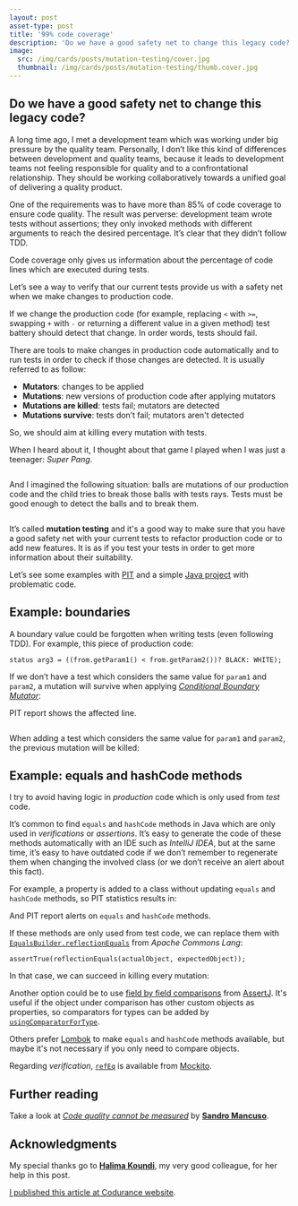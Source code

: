 ```yaml
---
layout: post
asset-type: post
title: '99% code coverage'
description: 'Do we have a good safety net to change this legacy code?'
image:
  src: /img/cards/posts/mutation-testing/cover.jpg
  thumbnail: /img/cards/posts/mutation-testing/thumb.cover.jpg
---
```


## Do we have a good safety net to change this legacy code?

A long time ago, I met a development team which was working under big pressure by the quality team. Personally, I don’t like this kind of differences between development and quality teams, because it leads to development teams not feeling responsible for quality and to a confrontational relationship. They should be working collaboratively towards a unified goal of delivering a quality product.

One of the requirements was to have more than 85% of code coverage to ensure code quality. The result was perverse: development team wrote tests without assertions; they only invoked methods with different arguments to reach the desired percentage. It’s clear that they didn’t follow TDD.

Code coverage only gives us information about the percentage of code lines which are executed during tests. 

Let’s see a way to verify that our current tests provide us with a safety net when we make changes to production code.

If we change the production code (for example, replacing `<` with `>=`, swapping `+` with `-` or returning a different value in a given method) test battery should detect that change. In order words, tests should fail.

There are tools to make changes in production code automatically and to run tests in order to check if those changes are detected. It is usually referred to as follow:

* **Mutators**: changes to be applied
* **Mutations**: new versions of production code after applying mutators
* **Mutations are killed**: tests fail; mutators are detected
* **Mutations survive**: tests don’t fail; mutators aren't detected

So, we should aim at killing every mutation with tests. 

When I heard about it, I thought about that game I played when I was just a teenager: _Super Pang_.

<center>
<img src="/img/cards/posts/mutation-testing/super-pang-game.jpg" alt="">
</center>

And I imagined the following situation: balls are mutations of our production code and the child tries to break those balls with tests rays. Tests must be good enough to detect the balls and to break them.

<center>
<img src="/img/cards/posts/mutation-testing//super-pang-mutation-testing.jpg" alt="">
</center>

It’s called **mutation testing** and it's a good way to make sure that you have a good safety net with your current tests to refactor production code or to add new features. It is as if you test your tests in order to get more information about their suitability.

Let’s see some examples with [PIT](http://pitest.org) and a simple [Java project](https://github.com/rachelcarmena/problematic-code) with problematic code.

## Example: boundaries

A boundary value could be forgotten when writing tests (even following TDD). For example, this piece of production code:

```
status arg3 = ((from.getParam1() < from.getParam2())? BLACK: WHITE);
```

If we don’t have a test which considers the same value for `param1` and `param2`, a mutation will survive when applying [_Conditional Boundary Mutator_](http://pitest.org/quickstart/mutators/#CONDITIONALS_BOUNDARY):

<script src="https://gist.github.com/rachelcarmena/99b8ee9125859ae9730b1ad2e9519152.js?file=alive-mutation.log"></script>

PIT report shows the affected line.

<center>
<img src="/img/cards/posts/mutation-testing/pit-report-boundaries.jpg" alt="">
</center>

When adding a test which considers the same value for `param1` and `param2`, the previous mutation will be killed:

<script src="https://gist.github.com/rachelcarmena/99b8ee9125859ae9730b1ad2e9519152.js?file=killed-mutation.log"></script>

## Example: equals and hashCode methods

I try to avoid having logic in _production_ code which is only used from _test_ code.

It’s common to find `equals` and `hashCode` methods in Java which are only used in _verifications_ or _assertions_. It’s easy to generate the code of these methods automatically with an IDE such as _IntelliJ IDEA_, but at the same time, it’s easy to have outdated code if we don’t remember to regenerate them when changing the involved class (or we don’t receive an alert about this fact).

For example, a property is added to a class without updating `equals` and `hashCode` methods, so PIT statistics results in:

<script src="https://gist.github.com/rachelcarmena/99b8ee9125859ae9730b1ad2e9519152.js?file=bad-statistics.log"></script>

And PIT report alerts on `equals` and `hashCode` methods.

If these methods are only used from test code, we can replace them with [`EqualsBuilder.reflectionEquals`](https://commons.apache.org/proper/commons-lang/apidocs/org/apache/commons/lang3/builder/EqualsBuilder.html#reflectionEquals-java.lang.Object-java.lang.Object-boolean-) from _Apache Commons Lang_:

```
assertTrue(reflectionEquals(actualObject, expectedObject));
```

In that case, we can succeed in killing every mutation:

<script src="https://gist.github.com/rachelcarmena/99b8ee9125859ae9730b1ad2e9519152.js?file=good-statistics.log"></script>

Another option could be to use [field by field comparisons](http://joel-costigliola.github.io/assertj/assertj-core-features-highlight.html#field-by-field-comparison) from [AssertJ](http://joel-costigliola.github.io/assertj/index.html). It's useful if the object under comparison has other custom objects as properties, so comparators for types can be added by [`usingComparatorForType`](http://joel-costigliola.github.io/assertj/assertj-core-features-highlight.html#field-by-field-recursive). 

Others prefer [Lombok](https://projectlombok.org/features/EqualsAndHashCode) to make `equals` and `hashCode` methods available, but maybe it's not necessary if you only need to compare objects.

Regarding _verification_, [`refEq`](https://static.javadoc.io/org.mockito/mockito-core/2.8.47/org/mockito/ArgumentMatchers.html#refEq(T,%20java.lang.String...)) is available from [Mockito](http://site.mockito.org).

## Further reading 

Take a look at [_Code quality cannot be measured_](https://codurance.com/2014/12/14/quality-cannot-be-measured) by [**Sandro Mancuso**](https://codurance.com/publications/author/sandro-mancuso).

## Acknowledgments

My special thanks go to [**Halima Koundi**](https://codurance.com/publications/author/halima-koundi), my very good colleague, for her help in this post.

[I published this article at Codurance website](https://codurance.com/2017/09/01/do-we-have-a-good-safety-net-to-change-this-legacy-code/).

